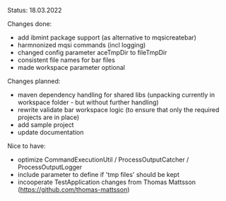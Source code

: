 Status: 18.03.2022 

Changes done: 
- add ibmint package support (as alternative to mqsicreatebar) 
- harmnonized mqsi commands (incl logging) 
- changed config parameter aceTmpDir to fileTmpDir
- consistent file names for bar files 
- made workspace parameter optional  

Changes planned: 
- maven dependency handling for shared libs 
(unpacking currently in workspace folder - but without further handling) 
- rewrite validate bar workspace logic (to ensure that only the required projects are in place) 
- add sample project 
- update documentation 
 

Nice to have: 
- optimize CommandExecutionUtil / ProcessOutputCatcher / ProcessOutputLogger 
- include parameter to define if 'tmp files' should be kept 
- incooperate TestApplication changes from Thomas Mattsson (https://github.com/thomas-mattsson)
